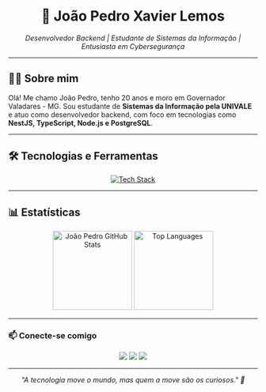 <h1 align="center">🦇 João Pedro Xavier Lemos</h1>

<p align="center">
  <i>Desenvolvedor Backend | Estudante de Sistemas da Informação | Entusiasta em Cybersegurança</i>
</p>

---

## 👨‍💻 Sobre mim

Olá! Me chamo João Pedro, tenho 20 anos e moro em Governador Valadares - MG. Sou estudante de **Sistemas da Informação pela UNIVALE** e atuo como desenvolvedor backend, com foco em tecnologias como **NestJS, TypeScript, Node.js e PostgreSQL**.

---

## 🛠️ Tecnologias e Ferramentas

<p align="center">
  <a href="https://skillicons.dev">
    <img src="https://skillicons.dev/icons?i=html,css,javascript,typescript,python,nest,nodejs,postgresql,mysql,git,github,linux" alt="Tech Stack"/>
  </a>
</p>

---

## 📊 Estatísticas

<p align="center">
  <img height="160em" src="https://github-readme-stats.vercel.app/api?username=Lemoswayne&show_icons=true&theme=radical" alt="João Pedro GitHub Stats"/>
  <img height="160em" src="https://github-readme-stats.vercel.app/api/top-langs/?username=Lemoswayne&layout=compact&langs_count=7&theme=tokyonight" alt="Top Languages"/>
</p>

---

### 📫 Conecte-se comigo

<p align="center">
  <a href="https://www.instagram.com/joaopedroxavierl/"><img src="https://img.shields.io/badge/Instagram-E4405F?style=for-the-badge&logo=instagram&logoColor=white" /></a>
  <a href="https://github.com/Lemoswayne"><img src="https://img.shields.io/badge/GitHub-000000?style=for-the-badge&logo=github&logoColor=white" /></a>
  <a href="https://www.linkedin.com/in/joão-pedro-xavier-lemos-3396a427b/"><img src="https://img.shields.io/badge/LinkedIn-0077B5?style=for-the-badge&logo=linkedin&logoColor=white" /></a>
</p>

---

<p align="center">
  <i>"A tecnologia move o mundo, mas quem a move são os curiosos." 🚀</i>
</p>
